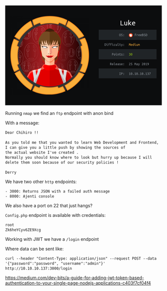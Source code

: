 ![](./logo.png)

Running `nmap` we find an `ftp` endpoint with anon bind

With a message:

```
Dear Chihiro !!

As you told me that you wanted to learn Web Development and Frontend, I can give you a little push by showing the sources of 
the actual website I've created .
Normally you should know where to look but hurry up because I will delete them soon because of our security policies ! 

Derry
```

We have two other `http` endpoints:

    - 3000: Returns JSON with a failed auth message
    - 8000: Ajenti console

We also have a port on 22 that just hangs?

`Config.php` endpoint is available with credentials:

```
root
Zk6heYCyv6ZE9Xcg
```

Working with JWT we have a `/login` endpoint

Where data can be sent like:
```
curl --header "Content-Type: application/json" --request POST --data '{"password":"password", "username":"admin"}' http://10.10.10.137:3000/login
```


https://medium.com/dev-bits/a-guide-for-adding-jwt-token-based-authentication-to-your-single-page-nodejs-applications-c403f7cf04f4